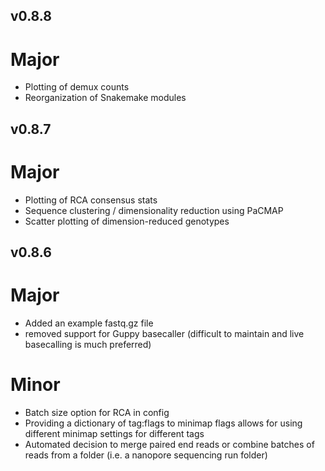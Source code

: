 ## v0.8.8
# Major
 - Plotting of demux counts
 - Reorganization of Snakemake modules

## v0.8.7
# Major
- Plotting of RCA consensus stats
- Sequence clustering / dimensionality reduction using PaCMAP
- Scatter plotting of dimension-reduced genotypes

## v0.8.6
# Major
- Added an example fastq.gz file
- removed support for Guppy basecaller (difficult to maintain and live basecalling is much preferred)
# Minor
- Batch size option for RCA in config
- Providing a dictionary of tag:flags to minimap flags allows for using different minimap settings for different tags
- Automated decision to merge paired end reads or combine batches of reads from a folder (i.e. a nanopore sequencing run folder)